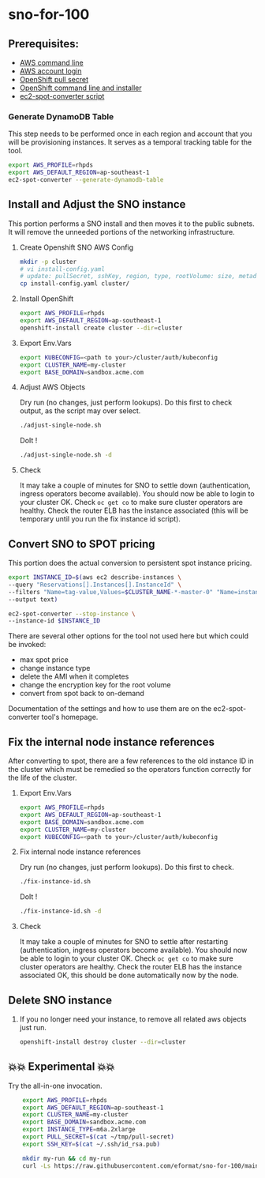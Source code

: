 # sno-for-100

## Prerequisites:

- [AWS command line](https://docs.aws.amazon.com/cli/latest/userguide/install-cliv2.html)
- [AWS account login](https://aws.amazon.com/console/)
- [OpenShift pull secret](https://cloud.redhat.com/openshift/install/pull-secret)
- [OpenShift command line and installer](https://mirror.openshift.com/pub/openshift-v4/x86_64/clients/ocp/)
- [ec2-spot-converter script](https://github.com/jcjorel/ec2-spot-converter/)

### Generate DynamoDB Table

This step needs to be performed once in each region and account that you will be provisioning instances.
It serves as a temporal tracking table for the tool.

```bash
export AWS_PROFILE=rhpds
export AWS_DEFAULT_REGION=ap-southeast-1
ec2-spot-converter --generate-dynamodb-table
```

## Install and Adjust the SNO instance

This portion performs a SNO install and then moves it to the public subnets.
It will remove the unneeded portions of the networking infrastructure.

1. Create Openshift SNO AWS Config

    ```bash
    mkdir -p cluster
    # vi install-config.yaml
    # update: pullSecret, sshKey, region, type, rootVolume: size, metadata: name, baseDomain
    cp install-config.yaml cluster/
    ```

2. Install OpenShift

    ```bash
    export AWS_PROFILE=rhpds
    export AWS_DEFAULT_REGION=ap-southeast-1
    openshift-install create cluster --dir=cluster
    ```

3. Export Env.Vars

    ```bash
    export KUBECONFIG=<path to your>/cluster/auth/kubeconfig 
    export CLUSTER_NAME=my-cluster
    export BASE_DOMAIN=sandbox.acme.com
    ```

4. Adjust AWS Objects

    Dry run (no changes, just perform lookups). Do this first to check output, as the script may over select.

    ```bash
    ./adjust-single-node.sh
    ```

    DoIt !

    ```bash
    ./adjust-single-node.sh -d
    ```

5. Check

    It may take a couple of minutes for SNO to settle down (authentication, ingress operators become available).
    You should now be able to login to your cluster OK. Check `oc get co` to make sure cluster operators are healthy.
    Check the router ELB has the instance associated (this will be temporary until you run the fix instance id script).

## Convert SNO to SPOT pricing

This portion does the actual conversion to persistent spot instance pricing.
    
```bash
export INSTANCE_ID=$(aws ec2 describe-instances \
--query "Reservations[].Instances[].InstanceId" \
--filters "Name=tag-value,Values=$CLUSTER_NAME-*-master-0" "Name=instance-state-name,Values=running" \
--output text)
```

```bash
ec2-spot-converter --stop-instance \
--instance-id $INSTANCE_ID
```

There are several other options for the tool not used here but which could be invoked:

* max spot price
* change instance type
* delete the AMI when it completes
* change the encryption key for the root volume
* convert from spot back to on-demand

Documentation of the settings and how to use them are on the ec2-spot-converter tool's homepage.

## Fix the internal node instance references

After converting to spot, there are a few references to the old instance ID in the cluster which must be remedied so the operators function correctly for the life of the cluster.

1. Export Env.Vars

    ```bash
    export AWS_PROFILE=rhpds
    export AWS_DEFAULT_REGION=ap-southeast-1
    export BASE_DOMAIN=sandbox.acme.com
    export CLUSTER_NAME=my-cluster
    export KUBECONFIG=<path to your>/cluster/auth/kubeconfig 
    ```

2. Fix internal node instance references

    Dry run (no changes, just perform lookups). Do this first to check.

    ```bash
    ./fix-instance-id.sh
    ```

    DoIt !

    ```bash
    ./fix-instance-id.sh -d
    ```

3. Check

    It may take a couple of minutes for SNO to settle after restarting (authentication, ingress operators become available).
    You should now be able to login to your cluster OK. Check `oc get co` to make sure cluster operators are healthy.
    Check the router ELB has the instance associated OK, this should be done automatically now by the node.

## Delete SNO instance

1. If you no longer need your instance, to remove all related aws objects just run.

    ```bash
    openshift-install destroy cluster --dir=cluster
    ```

## 💥💥 Experimental 💥💥

Try the all-in-one invocation.

```bash
    export AWS_PROFILE=rhpds
    export AWS_DEFAULT_REGION=ap-southeast-1
    export CLUSTER_NAME=my-cluster
    export BASE_DOMAIN=sandbox.acme.com
    export INSTANCE_TYPE=m6a.2xlarge
    export PULL_SECRET=$(cat ~/tmp/pull-secret)
    export SSH_KEY=$(cat ~/.ssh/id_rsa.pub)

    mkdir my-run && cd my-run
    curl -Ls https://raw.githubusercontent.com/eformat/sno-for-100/main/sno-for-100.sh | bash -s -- -d
```
